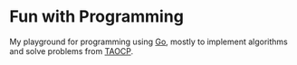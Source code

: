 # Fun with Programming

My playground for programming using [Go](https://golang.org), mostly to implement algorithms and solve problems from [TAOCP](https://en.wikipedia.org/wiki/The_Art_of_Computer_Programming).
